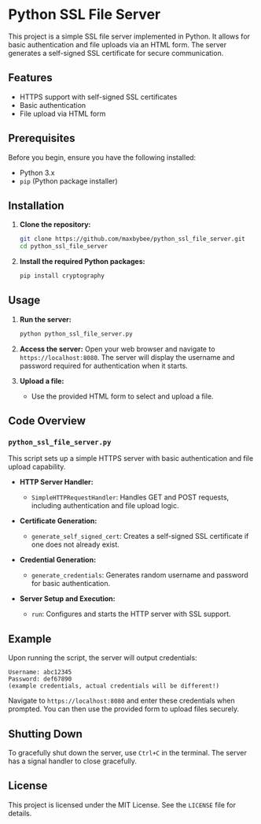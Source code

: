 # Python SSL File Server

This project is a simple SSL file server implemented in Python. It allows for basic authentication and file uploads via an HTML form. The server generates a self-signed SSL certificate for secure communication.

## Features
- HTTPS support with self-signed SSL certificates
- Basic authentication
- File upload via HTML form

## Prerequisites

Before you begin, ensure you have the following installed:
- Python 3.x
- `pip` (Python package installer)

## Installation

1. **Clone the repository:**
    ```sh
    git clone https://github.com/maxbybee/python_ssl_file_server.git
    cd python_ssl_file_server
    ```

2. **Install the required Python packages:**
    ```sh
    pip install cryptography
    ```

## Usage

1. **Run the server:**
    ```sh
    python python_ssl_file_server.py
    ```

2. **Access the server:**
    Open your web browser and navigate to `https://localhost:8080`. The server will display the username and password required for authentication when it starts.

3. **Upload a file:**
    - Use the provided HTML form to select and upload a file.

## Code Overview

### `python_ssl_file_server.py`

This script sets up a simple HTTPS server with basic authentication and file upload capability. 

- **HTTP Server Handler:**
    - `SimpleHTTPRequestHandler`: Handles GET and POST requests, including authentication and file upload logic.

- **Certificate Generation:**
    - `generate_self_signed_cert`: Creates a self-signed SSL certificate if one does not already exist.

- **Credential Generation:**
    - `generate_credentials`: Generates random username and password for basic authentication.

- **Server Setup and Execution:**
    - `run`: Configures and starts the HTTP server with SSL support.

## Example

Upon running the script, the server will output credentials:
```
Username: abc12345
Password: def67890
(example credentials, actual credentials will be different!)

```



Navigate to `https://localhost:8080` and enter these credentials when prompted. You can then use the provided form to upload files securely.

## Shutting Down

To gracefully shut down the server, use `Ctrl+C` in the terminal. The server has a signal handler to close gracefully.

## License

This project is licensed under the MIT License. See the `LICENSE` file for details.
